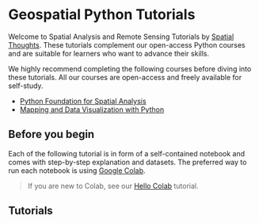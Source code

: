 # Geospatial Python Tutorials

Welcome to Spatial Analysis and Remote Sensing Tutorials by [Spatial Thoughts](https://spatialthoughts.com/). These tutorials complement our open-access Python courses and are suitable for learners who want to advance their skills. 

We highly recommend completing the following courses before diving into these tutorials. All our courses are open-access and freely available for self-study.

* [Python Foundation for Spatial Analysis](https://courses.spatialthoughts.com/python-foundation.html)
* [Mapping and Data Visualization with Python](https://courses.spatialthoughts.com/python-dataviz.html)

## Before you begin

Each of the following tutorial is in form of a self-contained notebook and comes with step-by-step explanation and datasets. The preferred way to run each notebook is using [Google Colab](https://colab.research.google.com/). 

> If you are new to Colab, see our [Hello Colab](https://www.youtube.com/watch?v=tF_a9ojB6nw&list=PLppGmFLhQ1HLzGl8auwYkdUMu_z0Hz7G6&index=2) tutorial.

## Tutorials

```{tableofcontents}
```
